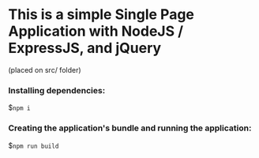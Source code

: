 # This is a simple Single Page Application with NodeJS / ExpressJS, and jQuery
<p>(placed on src/ folder)</p>
<h3>Installing dependencies:</h3>
<p>$<code>npm i</code></p>
<h3>Creating the application's bundle and running the application:</h3>
<p>$<code>npm run build</p></code>
